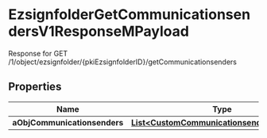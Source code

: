 

# EzsignfolderGetCommunicationsendersV1ResponseMPayload

Response for GET /1/object/ezsignfolder/{pkiEzsignfolderID}/getCommunicationsenders

## Properties

| Name | Type | Description | Notes |
|------------ | ------------- | ------------- | -------------|
|**aObjCommunicationsenders** | [**List&lt;CustomCommunicationsenderResponse&gt;**](CustomCommunicationsenderResponse.md) |  |  |



